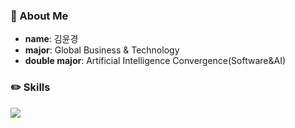 ### 🍒 About Me
- **name**: 김윤경
- **major**: Global Business & Technology
- **double major**: Artificial Intelligence Convergence(Software&AI)

### ✏️ Skills
<img src="https://img.shields.io/badge/Android-3DDC84?style=flat-square&logo=Android&logoColor=white"/>

<!--
**Yoonkyoungme/Yoonkyoungme** is a ✨ _special_ ✨ repository because its `README.md` (this file) appears on your GitHub profile.

Here are some ideas to get you started:



- 🔭 I’m currently working on ...
- 🌱 I’m currently learning ...
- 👯 I’m looking to collaborate on ...
- 🤔 I’m looking for help with ...
- 💬 Ask me about ...
- 📫 How to reach me: ...
- 😄 Pronouns: ...
- ⚡ Fun fact: ...
-->
